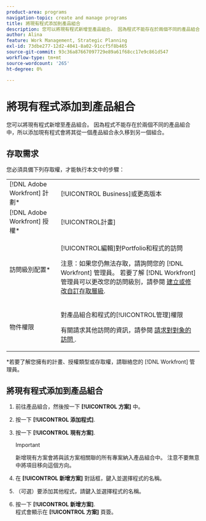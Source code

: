```yaml
---
product-area: programs
navigation-topic: create and manage programs
title: 將現有程式添加到產品組合
description: 您可以將現有程式新增至產品組合。 因為程式不能存在於兩個不同的產品組合中，所以添加現有程式會將其從一個產品組合永久移到另一個組合。
author: Alina
feature: Work Management, Strategic Planning
exl-id: 73dbe277-12d2-4041-8a02-91ccf5f8b465
source-git-commit: 93c36a87667097729e89a61f68cc17e9c861d547
workflow-type: tm+mt
source-wordcount: '265'
ht-degree: 0%

---
```


# 將現有程式添加到產品組合

您可以將現有程式新增至產品組合。 因為程式不能存在於兩個不同的產品組合中，所以添加現有程式會將其從一個產品組合永久移到另一個組合。 

## 存取需求

您必須具備下列存取權，才能執行本文中的步驟：

<table style="table-layout:auto"> 
 <col> 
 <col> 
 <tbody> 
  <tr> 
   <td role="rowheader">[!DNL Adobe Workfront] 計劃*</td> 
   <td> <p>[!UICONTROL Business]或更高版本</p> </td> 
  </tr> 
  <tr> 
   <td role="rowheader">[!DNL Adobe Workfront] 授權*</td> 
   <td> <p>[!UICONTROL計畫] </p> </td> 
  </tr> 
  <tr> 
   <td role="rowheader">訪問級別配置*</td> 
   <td> <p>[!UICONTROL編輯]對Portfolio和程式的訪問 </p> <p>注意：如果您仍無法存取，請詢問您的 [!DNL Workfront] 管理員。 若要了解 [!DNL Workfront] 管理員可以更改您的訪問級別，請參閱 <a href="../../../administration-and-setup/add-users/configure-and-grant-access/create-modify-access-levels.md" class="MCXref xref">建立或修改自訂存取層級</a>.</p> </td> 
  </tr> 
  <tr> 
   <td role="rowheader">物件權限</td> 
   <td> <p>對產品組合和程式的[!UICONTROL管理]權限</p> <p>有關請求其他訪問的資訊，請參閱 <a href="../../../workfront-basics/grant-and-request-access-to-objects/request-access.md" class="MCXref xref">請求對對象的訪問 </a>.</p> </td> 
  </tr> 
 </tbody> 
</table>

&#42;若要了解您擁有的計畫、授權類型或存取權，請聯絡您的 [!DNL Workfront] 管理員。

## 將現有程式添加到產品組合

1. 前往產品組合，然後按一下 **[!UICONTROL 方案]** 中。
1. 按一下 **[!UICONTROL 添加程式]**.
1. 按一下 **[!UICONTROL 現有方案]**.

   >[!IMPORTANT]
   >
   >新增現有方案會將與該方案相關聯的所有專案納入產品組合中。 注意不要無意中將項目移向這個方向。

1. 在 **[!UICONTROL 新增方案]** 對話框，鍵入並選擇程式的名稱。
1. （可選）要添加其他程式，請鍵入並選擇程式的名稱。
1. 按一下 **[!UICONTROL 新增方案]**.\
   程式會顯示在 **[!UICONTROL 方案]** 頁簽。
